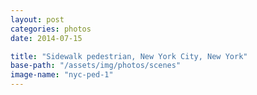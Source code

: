 ```yaml
---
layout: post
categories: photos
date: 2014-07-15

title: "Sidewalk pedestrian, New York City, New York"
base-path: "/assets/img/photos/scenes"
image-name: "nyc-ped-1"
---
```

